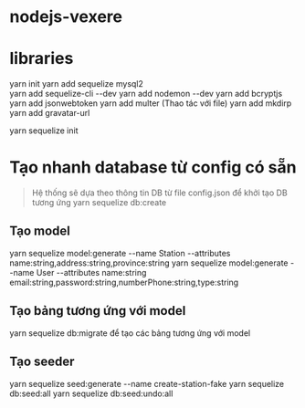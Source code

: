 # nodejs-vexere



# libraries
yarn init
yarn add sequelize mysql2   
yarn add sequelize-cli --dev
yarn add nodemon --dev
yarn add bcryptjs
yarn add jsonwebtoken
yarn add multer (Thao tác với file)
yarn add mkdirp
yarn add gravatar-url

yarn sequelize init

# Tạo nhanh database từ config có sẵn
> Hệ thống sẽ dựa theo thông tin DB từ file config.json để khởi tạo DB tương ứng
yarn sequelize db:create 


## Tạo model
yarn sequelize model:generate --name Station --attributes name:string,address:string,province:string
yarn sequelize model:generate --name User --attributes name:string email:string,password:string,numberPhone:string,type:string

## Tạo bảng tương ứng với model
yarn sequelize db:migrate để tạo các bảng tương ứng với model

## Tạo seeder
yarn sequelize seed:generate --name create-station-fake
yarn sequelize db:seed:all
yarn sequelize db:seed:undo:all